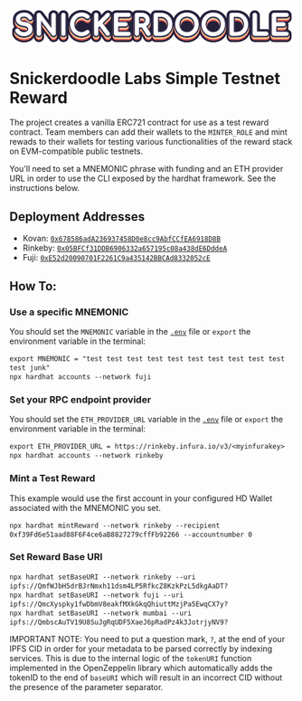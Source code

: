 ![Test Rewards](https://github.com/SnickerdoodleLabs/Snickerdoodle-Theme-Light/blob/main/snickerdoodle_horizontal_notab.png?raw=true)

# Snickerdoodle Labs Simple Testnet Reward

The project creates a vanilla ERC721 contract for use as a test reward contract. Team members can add their wallets to the `MINTER_ROLE` and 
mint rewads to their wallets for testing various functionalities of the reward stack on EVM-compatible public testnets. 

You'll need to set a MNEMONIC phrase with funding and an ETH provider URL in order to use the CLI exposed by the hardhat framework. See the 
instructions below.

## Deployment Addresses

- Kovan: [`0x678586adA236937458D0e8cc9AbfCCfEA6918D8B`](https://kovan.etherscan.io/address/0x678586adA236937458D0e8cc9AbfCCfEA6918D8B)
- Rinkeby: [`0x05BFCf31DDB6906332a657195c08a438dE6DddeA`](https://rinkeby.etherscan.io/address/0x05BFCf31DDB6906332a657195c08a438dE6DddeA)
- Fuji: [`0xE52d20090701F2261C9a435142BBCAd8332052cE`](https://testnet.snowtrace.io/address/0xE52d20090701F2261C9a435142BBCAd8332052cE)

## How To:

### Use a specific MNEMONIC

You should set the `MNEMONIC` variable in the [`.env`](https://www.npmjs.com/package/dotenv) file or `export` the environment variable in the terminal:

```shell
export MNEMONIC = "test test test test test test test test test test test junk"
npx hardhat accounts --network fuji
```

### Set your RPC endpoint provider

You should set the `ETH_PROVIDER_URL` variable in the [`.env`](https://www.npmjs.com/package/dotenv) file or `export` the environment variable in the terminal:

```shell
export ETH_PROVIDER_URL = https://rinkeby.infura.io/v3/<myinfurakey>
npx hardhat accounts --network rinkeby
```

### Mint a Test Reward

This example would use the first account in your configured HD Wallet associated with the MNEMONIC you set.

```shell
npx hardhat mintReward --network rinkeby --recipient 0xf39Fd6e51aad88F6F4ce6aB8827279cffFb92266 --accountnumber 0
```

### Set Reward Base URI

```shell
npx hardhat setBaseURI --network rinkeby --uri ipfs://QmfWJbH5drBJrNmxh11dsm4LP5RfkcZ8KzkPzL5dkgAaDT?
npx hardhat setBaseURI --network fuji --uri ipfs://QmcXyspky1fwDbmV8eakfMXkGkqQhiuttMzjPa5EwqCX7y?
npx hardhat setBaseURI --network mumbai --uri ipfs://QmbscAuTV19U8SuJgRqUDF5XaeJ6pRadPz4k3JotrjyNV9?
```

IMPORTANT NOTE: 
You need to put a question mark, `?`, at the end of your IPFS CID in order for your metadata to be parsed correctly
by indexing services. This is due to the internal logic of the `tokenURI` function implemented in the OpenZeppelin 
library which automatically adds the tokenID to the end of `baseURI` which will result in an incorrect CID without
the presence of the parameter separator. 